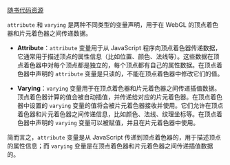 


[随书代码资源](https://www.cs.unm.edu/~angel/)




`attribute` 和 `varying` 是两种不同类型的变量声明，用于在 WebGL 的顶点着色器和片元着色器之间传递数据。

- **Attribute**：`attribute` 变量用于从 JavaScript 程序向顶点着色器传递数据，它通常用于描述顶点的属性信息（比如位置、颜色、法线等）。这些数据在顶点着色器中对每个顶点都是独立的，每个顶点都有自己的属性数据。在顶点着色器中声明的 `attribute` 变量是只读的，不能在顶点着色器中修改它们的值。
    
- **Varying**：`varying` 变量用于在顶点着色器和片元着色器之间传递插值数据。顶点着色器计算的值会被自动插值，并传递给对应的片元着色器。在顶点着色器中设置的 `varying` 变量的值将会被片元着色器接收并使用。它们允许在顶点着色器和片元着色器之间传递信息，比如颜色、法线、纹理坐标等。在顶点着色器中声明的 `varying` 变量可以被赋值，并且在片元着色器中使用。
    

简而言之，`attribute` 变量是从 JavaScript 传递到顶点着色器的，用于描述顶点的属性信息；而 `varying` 变量是在顶点着色器和片元着色器之间传递插值数据的。